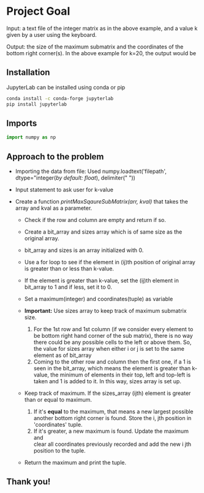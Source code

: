 # Project Goal

Input: a text file of the integer matrix as in the above example, and a value k given by a user using the keyboard.

Output: the size of the maximum submatrix and the coordinates of the bottom right corner(s). In the above example for k=20, the output would be

## Installation

JupyterLab can be installed using conda or pip

```bash
conda install -c conda-forge jupyterlab
pip install jupyterlab
```

## Imports

```python
import numpy as np
```

## Approach to the problem
* Importing the data from file: Used numpy.loadtext('filepath', dtype="integer(*by default: float*), delimiter(" "))
  
* Input statement to ask user for k-value

* Create a function *printMaxSqaureSubMatrix(arr, kval)* that takes the array and kval as a parameter.

   * Check if the row and column are empty and return if so.

   * Create a bit_array and sizes array which is of same size as the 
     original array.

   * bit_array and sizes is an array initialized with 0.

   * Use a for loop to see if the element in (ij)th position of original 
     array is greater than or less than k-value.

   * If the element is greater than k-value, set the (ij)th 
     element in bit_array to 1 and if less, set it to 0. 

   * Set a maximum(integer) and coordinates(tuple) as variable
   * **Important:**  Use sizes array to keep track of maximum submatrix 
     size.
      1. For the 1st row and 1st column (if we consider every element to 
         be bottom right hand corner of the sub matrix), there is no way 
         there could be any possible cells to the left or above them. 
         So, the value for sizes array when either i or j is set to the 
         same element as of bit_array 
      2. Coming to the other row and column then the first one, if a 1 
         is seen in the bit_array, which means the element is greater 
         than k-value, the minimum of elements in their top, left and 
         top-left is taken and 1 is added to it. In this way, sizes 
         array is set up.
   * Keep track of maximum. If the sizes_array (ijth) element is greater 
     than or equal to maximum. 
      1. If it's **equal** to the maximum, that means a new largest 
         possible another bottom right corner is found. Store the i, jth 
         position in 'coordinates' tuple. 
      2. If it's greater, a new maximum is found. Update the maximum and  
         clear all coordinates previously recorded and add the new i jth 
         position to the tuple.
  * Return the maximum and print the tuple. 
     
   

 
## Thank you!
